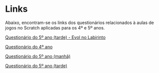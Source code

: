 # Links
 
Abaixo, encontram-se os links dos questionários relacionados à aulas de jogos no Scratch aplicadas para os 4º e 5º anos.

<p><a href="https://docs.google.com/forms/d/e/1FAIpQLSc74_2eAvWNilAsgatHIcneJ3PI8Fmz1A3YPgMyU31nK0sbQg/viewform
 ?edit_requested=true" target="_blank"> Questionário do 5º ano (tarde) - Evol no Labirinto</a></p> 
 
<p></p>

<p><a href="https://docs.google.com/forms/d/e/1FAIpQLSesDTXKqCoXWF_2upneN5GOPGNTCP955S4saTVC7VUHtMiSAQ/viewform?edit_requested=true" target="_blank"> Questionário do 4º ano </a></p>

<p><a href="https://docs.google.com/forms/d/e/1FAIpQLSd3QrSLxBkZS25rKJZfmeKbLzhoyy-gyG1sveB6O-7ul58amA/viewform?edit_requested=true" target="_blank"> Questionário do 5º ano (manhã)</a></p>

<p><a href="https://docs.google.com/forms/d/e/1FAIpQLSe84yTeX4FMjFzq5l7pEjQDFA9dFxE9re0NAeetiJVa5JOV2Q/viewform?edit_requested=true" target="_blank"> Questionário do 5º ano (tarde)</a></p>


           
